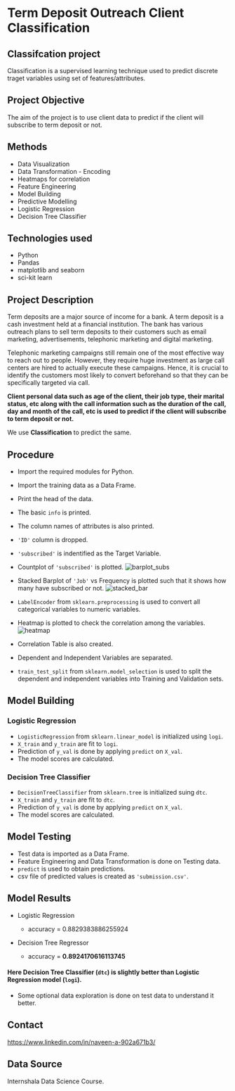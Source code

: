 
# Term Deposit Outreach Client Classification
## Classifcation project
Classification is a supervised learning technique used to predict discrete traget variables using set of features/attributes.

## Project Objective
The aim of the project is to use client data to predict if the client will subscribe to term deposit or not.

## Methods
- Data Visualization
- Data Transformation - Encoding
- Heatmaps for correlation
- Feature Engineering
- Model Building
- Predictive Modelling
- Logistic Regression
- Decision Tree Classifier

## Technologies used
- Python
- Pandas
- matplotlib and seaborn
- sci-kit learn

## Project Description
Term deposits are a major source of income for a bank. A term deposit is a cash investment held at a financial institution. The bank has various outreach plans to sell term deposits to their
customers such as email marketing, advertisements, telephonic marketing
and digital marketing.

Telephonic marketing campaigns still remain one of the most effective way
to reach out to people. However, they require huge investment as large call centers are hired to actually execute these campaigns. Hence, it is crucial
to identify the customers most likely to convert beforehand so that they can
be specifically targeted via call. 

**Client personal data such as age of the client, their job type, their marital status, etc along with the call information such as the duration of the call, day and month of the call, etc is used to predict if the client will subscribe to term deposit or not.**



We use __Classification__ to predict the same.

## Procedure
- Import the required modules for Python.
- Import the training data as a Data Frame.
- Print the head of the data.
- The basic `info` is printed.
- The column names of attributes is also printed.
- `'ID'` column is dropped.
- `'subscribed'` is indentified as the Target Variable.
- Countplot of `'subscribed'` is plotted.
![barplot_subs](https://github.com/navi1910/Bank_term_Deposit_Classification/blob/master/barplot_subscribed.png 'barplot_subs')
- Stacked Barplot of `'Job'` vs Frequency is plotted such that it shows how many have subscribed or not. 
![stacked_bar](https://github.com/navi1910/Bank_term_Deposit_Classification/blob/master/job_stacked_subscribed.png 'stacked_bar')
- `LabelEncoder` from `sklearn.preprocessing` is used to convert all categorical variables to numeric variables.
- Heatmap is plotted to check the correlation among the variables.
![heatmap](https://github.com/navi1910/Bank_term_Deposit_Classification/blob/master/heatmap.png 'heatmap')
- Correlation Table is also created.

- Dependent and Independent Variables are separated.
- `train_test_split` from `sklearn.model_selection` is used to split the dependent and independent variables into Training and Validation sets.

## Model Building
### Logistic Regression
- `LogisticRegression` from `sklearn.linear_model` is initialized using `logi`.
- `X_train` and `y_train` are fit to `logi`.
- Prediction of `y_val` is done by applying `predict` on `X_val`.
- The model scores are calculated.

### Decision Tree Classifier
- `DecisionTreeClassifier` from `sklearn.tree` is initialized suing `dtc`.
- `X_train` and `y_train` are fit to `dtc`.
- Prediction of `y_val` is done by applying `predict` on `X_val`.
- The model scores are calculated.

## Model Testing
- Test data is imported as a Data Frame.
- Feature Engineering and Data Transformation is done on Testing data.
- `predict` is used to obtain predictions.
- csv file of predicted values is created as `'submission.csv'`.

## Model Results
- Logistic Regression
    - accuracy = 0.8829383886255924

- Decision Tree Regressor
    - accuracy = **0.8924170616113745**

#### Here Decision Tree Classifier (`dtc`) is slightly better than Logistic Regression model (`logi`).
- Some optional data exploration is done on test data to understand it better. 

## Contact
https://www.linkedin.com/in/naveen-a-902a671b3/

## Data Source
Internshala Data Science Course.

